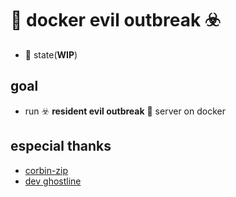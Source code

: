 # 🐳 docker evil outbreak ☣️

- 🚧 state(**WIP**) 

## goal

- run ☣️ **resident evil outbreak** 🦠 server on docker

## especial thanks

- [corbin-zip](https://github.com/corbin-zip)
- [dev ghostline](https://gitlab.com/users/gh0stl1ne/projects)

